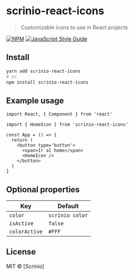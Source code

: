 # scrinio-react-icons

> Customizable icons to use in React projects

[![NPM](https://img.shields.io/npm/v/scrinio-react-icons.svg)](https://www.npmjs.com/package/scrinio-react-icons) [![JavaScript Style Guide](https://img.shields.io/badge/code_style-standard-brightgreen.svg)](https://standardjs.com)

## Install

```bash
yarn add scrinio-react-icons
# or
npm install scrinio-react-icons
```

## Example usage

```tsx
import React, { Component } from 'react'

import { HomeIcon } from 'scrinio-react-icons'

const App = () => {
  return (
    <button type='button'>
      <span>Ir al home</span>
      <HomeIcon />
    </button>
  )
}
```

## Optional properties

| Key           | Default         |
| ------------- | --------------- |
| `color`       | `scrinio color` |
| `isActive`    | `false`         |
| `colorActive` | `#FFF`          |

## License

MIT © [Scrinio]

